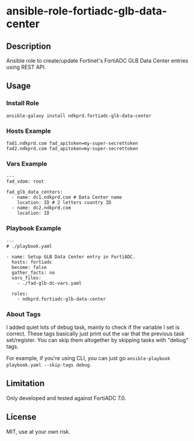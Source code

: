 # ansible-role-fortiadc-glb-data-center

## Description

Ansible role to create/update Fortinet's FortiADC GLB Data Center entries using REST API.

## Usage

### Install Role

```
ansible-galaxy install ndkprd.fortiadc-glb-data-center
```

### Hosts Example

```
fad1.ndkprd.com fad_apitoken=my-super-secrettoken
fad2.ndkprd.com fad_apitoken=my-super-secrettoken
```

### Vars Example

```
---
fad_vdom: root

fad_glb_data_centers:
  - name: dc1.ndkprd.com # Data Center name
    location: ID # 2 letters country ID
  - name: dc2.ndkprd.com
    location: ID
```

### Playbook Example

```
---
# ./playbook.yaml

- name: Setup GLB Data Center entry in FortiADC.
  hosts: fortiadc
  become: false
  gather_facts: no
  vars_files:
    - ./fad-glb-dc-vars.yaml

  roles:
    - ndkprd.fortiadc-glb-data-center

```

### About Tags

I added quiet lots of debug task, mainly to check if the variable I set is correct. These tags basically just print out the var that the previous task set/register. You can skip them altogether by skipping tasks with "debug" tags.

For example, if you're using CLI, you can just go `ansible-playbook playbook.yaml --skip-tags debug`.

## Limitation

Only developed and tested against FortiADC 7.0.

## License

MIT, use at your own risk.